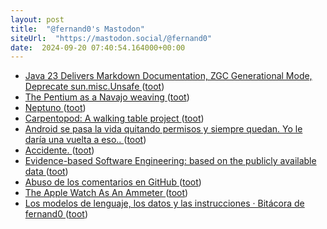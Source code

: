 ```yaml
---
layout: post
title:  "@fernand0's Mastodon"
siteUrl:  "https://mastodon.social/@fernand0"
date:  2024-09-20 07:40:54.164000+00:00
---
```

*  [Java 23 Delivers Markdown Documentation, ZGC Generational Mode, Deprecate sun.misc.Unsafe ](https://www.infoq.com/news/2024/09/java23-released) ([toot](https://mastodon.social/@fernand0/113168747997357694))
*  [The Pentium as a Navajo weaving ](http://www.righto.com/2024/08/pentium-navajo-fairchild-shiprock.htm) ([toot](https://mastodon.social/@fernand0/113168010121089506))
*  [Neptuno ](https://www.flickr.com/photos/fernand0/53982483100) ([toot](https://mastodon.social/@fernand0/113167211730979752))
*  [Carpentopod: A walking table project ](https://www.decarpentier.nl/carpentopo) ([toot](https://mastodon.social/@fernand0/113167192750381904))
*  [Android se pasa la vida quitando permisos y siempre quedan. Yo le daría una vuelta a eso.. ](https://mastodon.social/@fernand0/113165719037748841) ([toot](https://mastodon.social/@fernand0/113165719037748841))
*  [Accidente. ](https://avecesunafoto.wordpress.com/2024/09/19/accidente-2) ([toot](https://mastodon.social/@fernand0/113165471320696454))
*  [Evidence-based Software Engineering: based on the publicly available data ](http://www.knosof.co.uk/ESEUR) ([toot](https://mastodon.social/@fernand0/113165321677598249))
*  [Abuso de los comentarios en GitHub ](http://fernand0.github.io//comentarios-github-abuso) ([toot](https://mastodon.social/@fernand0/113165137777126186))
*  [The Apple Watch As An Ammeter ](https://hackaday.com/2024/09/10/the-apple-watch-as-an-ammeter) ([toot](https://mastodon.social/@fernand0/113165082217790699))
*  [Los modelos de lenguaje, los datos y las instrucciones · Bitácora de fernand0 ](http://blog.elmundoesimperfecto.com/2024/09/19/datos-control-seguridad-llms) ([toot](https://mastodon.social/@fernand0/113165002687133752))
